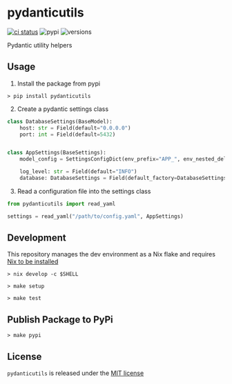 # pydanticutils
[![ci status](https://github.com/rupurt/pydanticutils/actions/workflows/ci.yaml/badge.svg?branch=main)](https://github.com/rupurt/pydanticutils/actions/workflows/ci.yaml)
![pypi](https://img.shields.io/pypi/v/pydanticutils.svg)
![versions](https://img.shields.io/pypi/pyversions/pydanticutils.svg)

Pydantic utility helpers

## Usage

1. Install the package from pypi

```console
> pip install pydanticutils
```

2. Create a pydantic settings class

```python
class DatabaseSettings(BaseModel):
    host: str = Field(default="0.0.0.0")
    port: int = Field(default=5432)


class AppSettings(BaseSettings):
    model_config = SettingsConfigDict(env_prefix="APP_", env_nested_delimiter="__")

    log_level: str = Field(default="INFO")
    database: DatabaseSettings = Field(default_factory=DatabaseSettings)
```

3. Read a configuration file into the settings class

```python
from pydanticutils import read_yaml

settings = read_yaml("/path/to/config.yaml", AppSettings)
```

## Development

This repository manages the dev environment as a Nix flake and requires [Nix to be installed](https://github.com/DeterminateSystems/nix-installer)

```console
> nix develop -c $SHELL
```

```shell
> make setup
```

```shell
> make test
```

## Publish Package to PyPi

```shell
> make pypi
```

## License

`pydanticutils` is released under the [MIT license](./LICENSE)
